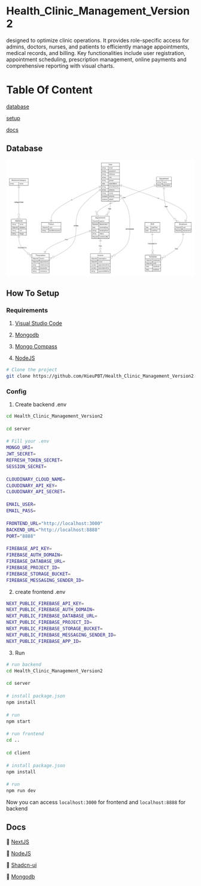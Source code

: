 # Health_Clinic_Management_Version2
 designed to optimize clinic operations. It provides role-specific access for admins, doctors, nurses, and patients to efficiently manage appointments, medical records, and billing. Key functionalities include user registration, appointment scheduling, prescription management, online payments and comprehensive reporting with visual charts.

# Table Of Content

[database](#database)

[setup](#how-to-setup)

[docs](#docs)

## Database
![database](/images/db.png)
## How To Setup
### Requirements

1. [Visual Studio Code](https://code.visualstudio.com/)

2. [Mongodb](https://www.mongodb.com/)

3. [Mongo Compass](https://www.mongodb.com/products/tools/compass)

4. [NodeJS](https://nodejs.org/en)

````bash
# Clone the project
git clone https://github.com/HieuPBT/Health_Clinic_Management_Version2.git
````

### Config
1. Create backend .env
````bash
cd Health_Clinic_Management_Version2

cd server

# Fill your .env
MONGO_URI=
JWT_SECRET=
REFRESH_TOKEN_SECRET=
SESSION_SECRET=

CLOUDINARY_CLOUD_NAME=
CLOUDINARY_API_KEY=
CLOUDINARY_API_SECRET=

EMAIL_USER=
EMAIL_PASS=

FRONTEND_URL="http://localhost:3000"
BACKEND_URL="http://localhost:8888"
PORT="8888"

FIREBASE_API_KEY=
FIREBASE_AUTH_DOMAIN=
FIREBASE_DATABASE_URL=
FIREBASE_PROJECT_ID=
FIREBASE_STORAGE_BUCKET=
FIREBASE_MESSAGING_SENDER_ID=

```` 

2. create frontend .env

````bash
NEXT_PUBLIC_FIREBASE_API_KEY=
NEXT_PUBLIC_FIREBASE_AUTH_DOMAIN=
NEXT_PUBLIC_FIREBASE_DATABASE_URL=
NEXT_PUBLIC_FIREBASE_PROJECT_ID=
NEXT_PUBLIC_FIREBASE_STORAGE_BUCKET=
NEXT_PUBLIC_FIREBASE_MESSAGING_SENDER_ID=
NEXT_PUBLIC_FIREBASE_APP_ID=

````
3. Run
````bash
# run backend
cd Health_Clinic_Management_Version2

cd server

# install package.json
npm install

# run
npm start

# run frontend
cd ..

cd client

# install package.json
npm install

# run
npm run dev
````

Now you can access `localhost:3000` for frontend and `localhost:8888` for backend

## Docs
🔗 [NextJS](https://nextjs.org/)

🔗 [NodeJS](https://nodejs.org/en)

🔗 [Shadcn-ui](https://ui.shadcn.com/)

🔗 [Mongodb](https://www.mongodb.com/)
